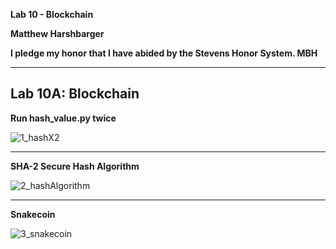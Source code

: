 **Lab 10 - Blockchain**

**Matthew Harshbarger**

**I pledge my honor that I have abided by the Stevens Honor System. MBH**

---
**Lab 10A: Blockchain**
---

**Run hash_value.py twice**

![1_hashX2](https://user-images.githubusercontent.com/78380843/166394468-401a5ab9-978f-4add-a2b8-4e5afd89b118.png)

---
**SHA-2 Secure Hash Algorithm**

![2_hashAlgorithm](https://user-images.githubusercontent.com/78380843/166394485-b7ee6bf3-7196-4dcf-bbad-6072a5380536.png)

---
**Snakecoin**

![3_snakecoin](https://user-images.githubusercontent.com/78380843/166394512-12188710-1f02-433d-b8c6-59adf82ffb50.png)

